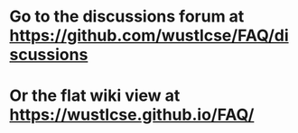

# Go to the discussions forum at https://github.com/wustlcse/FAQ/discussions
# Or the flat wiki view at https://wustlcse.github.io/FAQ/
